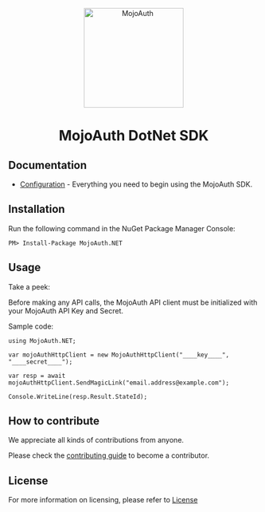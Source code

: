 <p align="center">
  <a href="https://www.mojoauth.com">
    <img alt="MojoAuth" src="https://mojoauth.com/blog/assets/images/logo.svg" width="200" />
  </a>
</p>

<h1 align="center">
  MojoAuth DotNet SDK
</h1>


## Documentation

* [Configuration](https://mojoauth.com/docs/) - Everything you need to begin using the MojoAuth SDK.

## Installation

Run the following command in the NuGet Package Manager Console:

`PM> Install-Package MojoAuth.NET`

## Usage

Take a peek:

Before making any API calls, the MojoAuth API client must be initialized with your MojoAuth API Key and Secret.

Sample code:

```
using MojoAuth.NET;

var mojoAuthHttpClient = new MojoAuthHttpClient("____key____", "____secret____");

var resp = await mojoAuthHttpClient.SendMagicLink("email.address@example.com");

Console.WriteLine(resp.Result.StateId);
```
## How to contribute

We appreciate all kinds of contributions from anyone.

Please check the [contributing guide](CONTRIBUTING.md) to become a contributor.

## License

For more information on licensing, please refer to [License](LICENSE)

